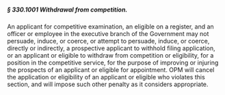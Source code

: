 ##### § 330.1001 Withdrawal from competition. #####

An applicant for competitive examination, an eligible on a register, and an officer or employee in the executive branch of the Government may not persuade, induce, or coerce, or attempt to persuade, induce, or coerce, directly or indirectly, a prospective applicant to withhold filing application, or an applicant or eligible to withdraw from competition or eligibility, for a position in the competitive service, for the purpose of improving or injuring the prospects of an applicant or eligible for appointment. OPM will cancel the application or eligibility of an applicant or eligible who violates this section, and will impose such other penalty as it considers appropriate.